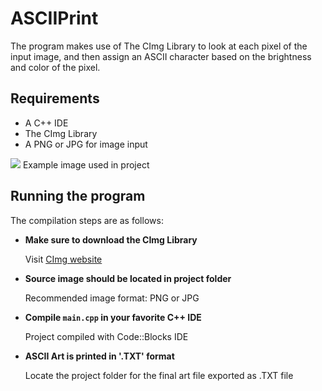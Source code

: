 # ASCIIPrint
The program makes use of The CImg Library to look at each pixel of the input image, and then assign an ASCII character based on the brightness and color of the pixel. 

## Requirements

- A C++ IDE
- The CImg Library
- A PNG or JPG for image input

![](https://a.deviantart.net/avatars/w/w/wwalczyszyn.png?3) Example image used in project

## Running the program
The compilation steps are as follows:

  - **Make sure to download the CImg Library**

    Visit [CImg website](http://cimg.eu/download.shtml)

  - **Source image should be located in project folder**
  
    Recommended image format: PNG or JPG
    
  - **Compile `main.cpp` in your favorite C++ IDE**
  
    Project compiled with Code::Blocks IDE
    
  - **ASCII Art is printed in '.TXT' format**
  
    Locate the project folder for the final art file exported as .TXT file
